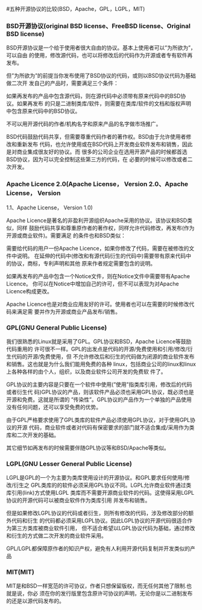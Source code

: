 #五种开源协议的比较(BSD，Apache，GPL，LGPL，MIT)

### BSD开源协议(original BSD license、FreeBSD license、Original BSD license)

BSD开源协议是一个给于使用者很大自由的协议。基本上使用者可以”为所欲为”，可以自由
的使用，修改源代码，也可以将修改后的代码作为开源或者专有软件再发布。

但”为所欲为”的前提当你发布使用了BSD协议的代码，或则以BSD协议代码为基础做二次开
发自己的产品时，需要满足三个条件：

如果再发布的产品中包含源代码，则在源代码中必须带有原来代码中的BSD协议。如果再发布
的只是二进制类库/软件，则需要在类库/软件的文档和版权声明中包含原来代码中的BSD协议。

不可以用开源代码的作者/机构名字和原来产品的名字做市场推广。

BSD代码鼓励代码共享，但需要尊重代码作者的著作权。BSD由于允许使用者修改和重新发布
代码，也允许使用或在BSD代码上开发商业软件发布和销售，因此是对商业集成很友好的协议。而
很多的公司企业在选用开源产品的时候都首选BSD协议，因为可以完全控制这些第三方的代码，在
必要的时候可以修改或者二次开发。

### Apache Licence 2.0(Apache License， Version 2.0、Apache License， Version
1.1、Apache License， Version 1.0)

Apache Licence是著名的非盈利开源组织Apache采用的协议。该协议和BSD类似，同样
鼓励代码共享和尊重原作者的著作权，同样允许代码修改，再发布(作为开源或商业软件)。需要满足
的条件也和BSD类似：

需要给代码的用户一份Apache Licence，如果你修改了代码，需要在被修改的文件中说明。
在延伸的代码中(修改和有源代码衍生的代码中)需要带有原来代码中的协议，商标，专利声明和其他
原来作者规定需要包含的说明。

如果再发布的产品中包含一个Notice文件，则在Notice文件中需要带有Apache Licence。
你可以在Notice中增加自己的许可，但不可以表现为对Apache Licence构成更改。

Apache Licence也是对商业应用友好的许可。使用者也可以在需要的时候修改代码来满足需
要并作为开源或商业产品发布/销售。

### GPL(GNU General Public License)

我们很熟悉的Linux就是采用了GPL。GPL协议和BSD，Apache Licence等鼓励代码重用的
许可很不一样。GPL的出发点是代码的开源/免费使用和引用/修改/衍生代码的开源/免费使用，但
不允许修改后和衍生的代码做为闭源的商业软件发布和销售。这也就是为什么我们能用免费的各种
linux，包括商业公司的linux和linux上各种各样的由个人，组织，以及商业软件公司开发的免费软
件了。

GPL协议的主要内容是只要在一个软件中使用(”使用”指类库引用，修改后的代码或者衍生代
码)GPL协议的产品，则该软件产品必须也采用GPL协议，既必须也是开源和免费。这就是所谓的
”传染性”。GPL协议的产品作为一个单独的产品使用没有任何问题，还可以享受免费的优势。

由于GPL严格要求使用了GPL类库的软件产品必须使用GPL协议，对于使用GPL协议的开源
代码，商业软件或者对代码有保密要求的部门就不适合集成/采用作为类库和二次开发的基础。

其它细节如再发布的时候需要伴随GPL协议等和BSD/Apache等类似。

### LGPL(GNU Lesser General Public License)

LGPL是GPL的一个为主要为类库使用设计的开源协议。和GPL要求任何使用/修改/衍生之
GPL类库的的软件必须采用GPL协议不同。LGPL允许商业软件通过类库引用(link)方式使用LGPL
类库而不需要开源商业软件的代码。这使得采用LGPL协议的开源代码可以被商业软件作为类库引用
并发布和销售。

但是如果修改LGPL协议的代码或者衍生，则所有修改的代码，涉及修改部分的额外代码和衍生
的代码都必须采用LGPL协议。因此LGPL协议的开源代码很适合作为第三方类库被商业软件引用，
但不适合希望以LGPL协议代码为基础，通过修改和衍生的方式做二次开发的商业软件采用。

GPL/LGPL都保障原作者的知识产权，避免有人利用开源代码复制并开发类似的产品

### MIT(MIT)

MIT是和BSD一样宽范的许可协议，作者只想保留版权，而无任何其他了限制.也就是说，你必
须在你的发行版里包含原许可协议的声明，无论你是以二进制发布的还是以源代码发布的。